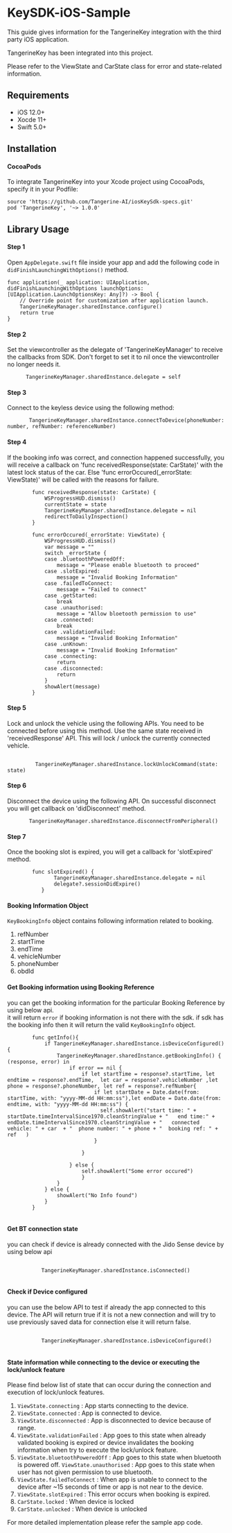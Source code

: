 # KeySDK-iOS-Sample

This guide gives information for the TangerineKey integration with the third party iOS application.

TangerineKey has been integrated into this project. 

Please refer to the ViewState and CarState class for error and state-related information.


## Requirements

* iOS 12.0+ 
* Xocde 11+
* Swift 5.0+



## Installation

#### CocoaPods

To integrate TangerineKey into your Xcode project using CocoaPods, specify it in your Podfile:

```
source 'https://github.com/Tangerine-AI/iosKeySdk-specs.git'
pod 'TangerineKey', '~> 1.0.0'
```


## Library Usage


#### Step 1

Open `AppDelegate.swift`  file inside your app  and add the following code in `didFinishLaunchingWithOptions()` method.

```
func application(_ application: UIApplication, didFinishLaunchingWithOptions launchOptions: [UIApplication.LaunchOptionsKey: Any]?) -> Bool {
    // Override point for customization after application launch.
    TangerineKeyManager.sharedInstance.configure()
    return true
}
```

#### Step 2

Set the viewcontroller as the delegate  of  'TangerineKeyManager' to receive the callbacks from SDK. Don't forget to set it to nil once the viewcontroller no longer needs it. 

```
      TangerineKeyManager.sharedInstance.delegate = self
```



#### Step 3

Connect to the keyless device using the following method:

```
       TangerineKeyManager.sharedInstance.connectToDevice(phoneNumber: number, refNumber: referenceNumber)
```

#### Step 4

If the booking info was correct, and connection happened successfully, you will receive a callback on 'func receivedResponse(state: CarState)' with the latest lock status of the car. Else 'func errorOccured(_errorState: ViewState)' will be called with the reasons for failure.

```
        func receivedResponse(state: CarState) {
            WSProgressHUD.dismiss()
            currentState = state
            TangerineKeyManager.sharedInstance.delegate = nil
            redirectToDailyInspection()
        }
        
        func errorOccured(_errorState: ViewState) {
            WSProgressHUD.dismiss()
            var message = ""
            switch _errorState {
            case .bluetoothPoweredOff:
                message = "Please enable bluetooth to proceed"
            case .slotExpired:
                message = "Invalid Booking Information"
            case .failedToConnect:
                message = "Failed to connect"
            case .getStarted:
                break
            case .unauthorised:
                message = "Allow bloetooth permission to use"
            case .connected:
                break
            case .validationFailed:
                message = "Invalid Booking Information"
            case .unKnown:
                message = "Invalid Booking Information"
            case .connecting:
                return
            case .disconnected:
                return
            }
            showAlert(message)
        }
```

#### Step 5

Lock and unlock the vehicle using the following APIs. You need to be connected before using this method. Use the same state received in 'receivedResponse' API.
 This will lock / unlock the currently connected vehicle. 

```

         TangerineKeyManager.sharedInstance.lockUnlockCommand(state: state)
```


#### Step 6

Disconnect the device using the following API. On successful disconnect you will get callback on  'didDisconnect' method.

```
       TangerineKeyManager.sharedInstance.disconnectFromPeripheral()
```

#### Step 7

Once the booking slot is expired, you will get a callback for 'slotExpired' method.

```
        func slotExpired() {
               TangerineKeyManager.sharedInstance.delegate = nil
               delegate?.sessionDidExpire()
           }
```
#### Booking Information Object

```KeyBookingInfo``` object contains  following information related to booking.
1. refNumber 
2. startTime
3. endTime 
4. vehicleNumber 
5. phoneNumber 
6. obdId 


#### Get Booking information using Booking Reference

you can get the booking information for the particular Booking Reference by using below api.  
it will return ```error``` if booking information is not there with the sdk. if sdk has the booking info then it will return the valid ```KeyBookingInfo``` object.

```
        func getInfo(){
            if TangerineKeyManager.sharedInstance.isDeviceConfigured() {
                TangerineKeyManager.sharedInstance.getBookingInfo() { (response, error) in
                    if error == nil {
                        if let startTime = response?.startTime, let endtime = response?.endTime,  let car = response?.vehicleNumber ,let phone = response?.phoneNumber, let ref = response?.refNumber{
                            if let startDate = Date.date(from: startTime, with: "yyyy-MM-dd HH:mm:ss"),let endDate = Date.date(from: endtime, with: "yyyy-MM-dd HH:mm:ss") {
                              self.showAlert("start time: " + startDate.timeIntervalSince1970.cleanStringValue + "   end time:" + endDate.timeIntervalSince1970.cleanStringValue + "   connected vehicle: " + car  + "  phone number: " + phone + "  booking ref: " + ref   )
                            }
                            
                        }
                        
                    } else {
                        self.showAlert("Some error occured")
                        }
                }
            } else {
                showAlert("No Info found")
            }
        }
        
```


#### Get BT connection state

you can check if device is already connected with the Jido Sense device by using below api

```
        
           TangerineKeyManager.sharedInstance.isConnected() 
        
```

#### Check if Device configured

you can use the below API to test if already the app connected to this device. The API will return true if it is not a new connection and will try to use previously saved data for connection else it will return false.

```
        
           TangerineKeyManager.sharedInstance.isDeviceConfigured()
        
```

#### State information while connecting to the device or executing the lock/unlock feature

Please find below list of state that can occur during the connection and execution of lock/unlock features.

1. ``` ViewState.connecting ```  :  App starts connecting to the device.
2. ``` ViewState.connected ```  :  App is connected to device.
3. ``` ViewState.disconnected ``` : App is disconnected to device because of range.
4. ``` ViewState.validationFailed ``` : App goes to this state when already validated booking is expired or device invalidates the booking information when try to execute the lock/unlock feature.
5. ``` ViewState.bluetoothPoweredOff ``` : App goes to this state when bluetooth is powered off.
``` ViewState.unauthorised ``` : App goes to this state when user has not given permission to use bluetooth.
6. ``` ViewState.failedToConnect ``` : When app is unable to connect to the device after ~15 seconds of time or app is not near to the device.
7. ``` ViewState.slotExpired ``` : This error occurs when booking is expired.
6. ``` CarState.locked ``` : When device is locked
9. ``` CarState.unlocked ``` : When device is unlocked 



For more detailed implementation please refer the sample app code.

